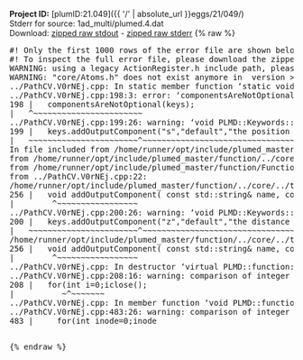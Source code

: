 **Project ID:** [plumID:21.049]({{ '/' | absolute_url }}eggs/21/049/)  
Stderr for source:  1ad_multi/plumed.4.dat   
Download: [zipped raw stdout](plumed.4.dat.plumed_master.stdout.txt.zip) - [zipped raw stderr](plumed.4.dat.plumed_master.stderr.txt.zip) 
{% raw %}
<pre>
#! Only the first 1000 rows of the error file are shown below
#! To inspect the full error file, please download the zipped raw stderr file above
WARNING: using a legacy ActionRegister.h include path, please use <<#include "core/ActionRegister.h">>
WARNING: "core/Atoms.h" does not exist anymore in  version >=2.10, you should change your code.
../PathCV.V0rNEj.cpp: In static member function ‘static void PLMD::function::PathCV::registerKeywords(PLMD::Keywords&)’:
../PathCV.V0rNEj.cpp:198:3: error: ‘componentsAreNotOptional’ was not declared in this scope
198 |   componentsAreNotOptional(keys);
|   ^~~~~~~~~~~~~~~~~~~~~~~~
../PathCV.V0rNEj.cpp:199:26: warning: ‘void PLMD::Keywords::addOutputComponent(const std::string&, const std::string&, const std::string&)’ is deprecated: Use addOutputComponent with four argument and specify valid types for value from scalar/vector/matrix/grid [-Wdeprecated-declarations]
199 |   keys.addOutputComponent("s","default","the position on the path");
|   ~~~~~~~~~~~~~~~~~~~~~~~^~~~~~~~~~~~~~~~~~~~~~~~~~~~~~~~~~~~~~~~~~
In file included from /home/runner/opt/include/plumed_master/function/../core/Action.h:27,
from /home/runner/opt/include/plumed_master/function/../core/ActionWithValue.h:25,
from /home/runner/opt/include/plumed_master/function/Function.h:25,
from ../PathCV.V0rNEj.cpp:22:
/home/runner/opt/include/plumed_master/function/../core/../tools/Keywords.h:256:8: note: declared here
256 |   void addOutputComponent( const std::string& name, const std::string& key, const std::string& descr );
|        ^~~~~~~~~~~~~~~~~~
../PathCV.V0rNEj.cpp:200:26: warning: ‘void PLMD::Keywords::addOutputComponent(const std::string&, const std::string&, const std::string&)’ is deprecated: Use addOutputComponent with four argument and specify valid types for value from scalar/vector/matrix/grid [-Wdeprecated-declarations]
200 |   keys.addOutputComponent("z","default","the distance from the path");
|   ~~~~~~~~~~~~~~~~~~~~~~~^~~~~~~~~~~~~~~~~~~~~~~~~~~~~~~~~~~~~~~~~~~~
/home/runner/opt/include/plumed_master/function/../core/../tools/Keywords.h:256:8: note: declared here
256 |   void addOutputComponent( const std::string& name, const std::string& key, const std::string& descr );
|        ^~~~~~~~~~~~~~~~~~
../PathCV.V0rNEj.cpp: In destructor ‘virtual PLMD::function::PathCV::~PathCV()’:
../PathCV.V0rNEj.cpp:208:16: warning: comparison of integer expressions of different signedness: ‘int’ and ‘unsigned int’ [-Wsign-compare]
208 |   for(int i=0;i<mw_n_;++i){
|               ~^~~~~~
../PathCV.V0rNEj.cpp: In constructor ‘PLMD::function::PathCV::PathCV(const PLMD::ActionOptions&)’:
../PathCV.V0rNEj.cpp:236:16: warning: comparison of integer expressions of different signedness: ‘int’ and ‘unsigned int’ [-Wsign-compare]
236 |   for(int i=0;i<mw_n_;++i){
|               ~^~~~~~
../PathCV.V0rNEj.cpp:259:11: warning: comparison of integer expressions of different signedness: ‘int’ and ‘unsigned int’ [-Wsign-compare]
259 |       if(i==mw_id_) ifiles[i]->close();
|          ~^~~~~~~~
../PathCV.V0rNEj.cpp: In member function ‘void PLMD::function::PathCV::generatePath()’:
../PathCV.V0rNEj.cpp:483:26: warning: comparison of integer expressions of different signedness: ‘int’ and ‘unsigned int’ [-Wsign-compare]
483 |     for(int inode=0;inode<nnodes;inode++){
|                     ~~~~~^~~~~~~
../PathCV.V0rNEj.cpp: In member function ‘void PLMD::function::PathCV::readMultipleWalkers()’:
../PathCV.V0rNEj.cpp:941:16: warning: comparison of integer expressions of different signedness: ‘int’ and ‘unsigned int’ [-Wsign-compare]
941 |   for(int i=0;i<mw_n_;++i){
|               ~^~~~~~
../PathCV.V0rNEj.cpp:942:9: warning: comparison of integer expressions of different signedness: ‘int’ and ‘unsigned int’ [-Wsign-compare]
942 |     if(i==mw_id_) continue;
|        ~^~~~~~~~
../PathCV.V0rNEj.cpp:957:5: error: invalid use of incomplete type ‘class PLMD::Communicator’
957 |     comm.Barrier();
|     ^~~~
In file included from /home/runner/opt/include/plumed_master/function/../core/../tools/OFile.h:25,
from /home/runner/opt/include/plumed_master/function/../core/../tools/Log.h:25,
from /home/runner/opt/include/plumed_master/function/../core/Action.h:30:
/home/runner/opt/include/plumed_master/function/../core/../tools/FileBase.h:29:7: note: forward declaration of ‘class PLMD::Communicator’
29 | class Communicator;
|       ^~~~~~~~~~~~
../PathCV.V0rNEj.cpp:958:5: error: invalid use of incomplete type ‘class PLMD::Communicator’
958 |     multi_sim_comm.Barrier();
|     ^~~~~~~~~~~~~~
/home/runner/opt/include/plumed_master/function/../core/../tools/FileBase.h:29:7: note: forward declaration of ‘class PLMD::Communicator’
29 | class Communicator;
|       ^~~~~~~~~~~~
terminate called after throwing an instance of 'PLMD::Plumed::ExceptionError'
what():
(core/PlumedMain.cpp:1499) void PLMD::PlumedMain::load(const std::string&)
An error happened while executing command env PLUMED_ROOT='/home/runner/opt/lib/plumed_master' PLUMED_VERSION='2.11.0-dev' PLUMED_HTMLDIR='/home/runner/opt/share/doc/plumed_master' PLUMED_INCLUDEDIR='/home/runner/opt/include' PLUMED_PROGRAM_NAME='plumed_master' PLUMED_IS_INSTALLED='yes' "/home/runner/opt/lib/plumed_master"/scripts/mklib.sh -n -o ./../PathCV.2.11.0-dev.so ../PathCV.cpp

[fv-az2027-338:07527] *** Process received signal ***
[fv-az2027-338:07527] Signal: Aborted (6)
[fv-az2027-338:07527] Signal code:  (-6)
[fv-az2027-338:07527] [ 0] /lib/x86_64-linux-gnu/libc.so.6(+0x45330)[0x7fb8cbc45330]
[fv-az2027-338:07527] [ 1] /lib/x86_64-linux-gnu/libc.so.6(pthread_kill+0x11c)[0x7fb8cbc9eb2c]
[fv-az2027-338:07527] [ 2] /lib/x86_64-linux-gnu/libc.so.6(gsignal+0x1e)[0x7fb8cbc4527e]
[fv-az2027-338:07527] [ 3] /lib/x86_64-linux-gnu/libc.so.6(abort+0xdf)[0x7fb8cbc288ff]
[fv-az2027-338:07527] [ 4] /lib/x86_64-linux-gnu/libstdc++.so.6(+0xa5ff5)[0x7fb8cc0a5ff5]
[fv-az2027-338:07527] [ 5] /lib/x86_64-linux-gnu/libstdc++.so.6(+0xbb0da)[0x7fb8cc0bb0da]
[fv-az2027-338:07527] [ 6] /lib/x86_64-linux-gnu/libstdc++.so.6(_ZSt10unexpectedv+0x0)[0x7fb8cc0a5a55]
[fv-az2027-338:07527] [ 7] /lib/x86_64-linux-gnu/libstdc++.so.6(+0xa5a6f)[0x7fb8cc0a5a6f]
[fv-az2027-338:07527] [ 8] plumed_master(+0x146dd)[0x5578753dd6dd]
[fv-az2027-338:07527] [ 9] /lib/x86_64-linux-gnu/libc.so.6(+0x2a1ca)[0x7fb8cbc2a1ca]
[fv-az2027-338:07527] [10] /lib/x86_64-linux-gnu/libc.so.6(__libc_start_main+0x8b)[0x7fb8cbc2a28b]
[fv-az2027-338:07527] [11] plumed_master(+0x15365)[0x5578753de365]
[fv-az2027-338:07527] *** End of error message ***
</pre>
{% endraw %}
